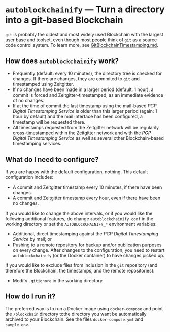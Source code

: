 # `autoblockchainify` — Turn a directory into a git-based Blockchain

`git` is probably the oldest and most widely used Blockchain with the largest
user base and toolset, even though most people think of `git` as a source code
control system. To learn more, see
[GitBlockchainTimestamping.md](./GitBlockchainTimestamping.md).

## How does `autoblockchainify` work?

* Frequently (default: every 10 minutes), the directory tree is checked for
  changes. If there are changes, they are commited to `git` and timestamped
  using Zeitgitter.
* If no changes have been made in a larger period (default: 1 hour), a commit
  is forced and Zeitgitter-timestamped, as an immediate evidence of no changes.
* If at the time of commit the last timestamp using the mail-based *PGP Digital
  Timestamping Service* is older than this larger period (again: 1 hour by
  default) and the mail interface has been configured, a timestamp will be
  requested there.
* All timestamps requested from the Zeitgitter network will be regularily
  cross-timestamped within the Zeitgitter network and with the *PGP Digital
  Timestamping Service* as well as several other Blockchain-based timestamping
  services.

## What do I need to configure?

If you are happy with the default configuration, nothing. This default
configuration includes:
* A commit and Zeitgitter timestamp every 10 minutes, if there have been
  changes.
* A commit and Zeitgitter timestamp every hour, even if there have been no
  changes.

If you would like to change the above intervals, or if you would like the
following additional features, do change `autoblockchainify.conf` in the
working directory or set the `AUTOBLOCKCHAINIFY_*` environment variables:
* Additional, direct timestamping against the *PGP Digital Timestamping
  Service* by mail; or
* Pushing to a remote repository for backup and/or publication purposes on
  every change.
After changes to the configuration, you need to restart `autoblockchainify` (or
the Docker container) to have changes picked up.

If you would like to exclude files from inclusion in the `git` repository (and
therefore the Blockchain, the timestamps, and the remote repositories):
* Modify `.gitignore` in the working directory.

## How do I run it?

The preferred way is to run a Docker image using `docker-compose` and point the
`/blockchain` directory tothe directory you want be automatically archived to
your Blockchain. See the files `docker-compose.yml` and `sample.env`.
